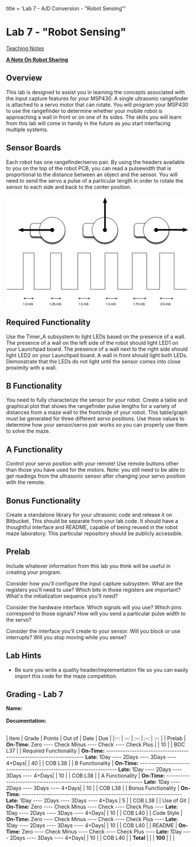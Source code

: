 title = 'Lab 7 - A/D Conversion - "Robot Sensing"'

# Lab 7 - "Robot Sensing"

[Teaching Notes](notes.html)

**[A Note On Robot Sharing](/382/labs/lab6/other_peoples_robots.html)**

## Overview

This lab is designed to assist you in learning the concepts associated with the input capture features for your MSP430.  A single ultrasonic rangefinder is attached to a servo motor that can rotate.  You will program your MSP430 to use the rangefinder to determine whether your mobile robot is approaching a wall in front or on one of its sides.  The skills you will learn from this lab will come in handy in the future as you start interfacing multiple systems.

## Sensor Boards

Each robot has one rangefinder/servo pair.  By using the headers available to you on the top of the robot PCB, you can read a pulsewidth that is proportional to the distance between an object and the sensor. You will need to send the servo a pulse of a particular length in order to rotate the sensor to each side and back to the center position.

![Servo pulses](learn_arduino_servos.png)

## Required Functionality

Use the Timer_A subsystem to light LEDs based on the presence of a wall.  The presence of a wall on the left side of the robot should light LED1 on your Launchpad board.  The presence of a wall next to the right side should light LED2 on your Launchpad board.  A wall in front should light both LEDs.  Demonstrate that the LEDs do not light until the sensor comes into close proximity with a wall.

## B Functionality

You need to fully characterize the sensor for your robot.  Create a table and graphical plot that shows the rangefinder pulse lengths for a variety of distances from a maze wall to the front/side of your robot.  This table/graph must be generated for three different servo positions.  Use these values to determine how your sensor/servo pair works so you can properly use them to solve the maze.

## A Functionality

Control your servo position with your remote!  Use remote buttons other than those you have used for the motors.  Note: you still need to be able to get readings from the ultrasonic sensor after changing your servo position with the remote.

## Bonus Functionality

Create a standalone library for your ultrasonic code and release it on Bitbucket.  This should be separate from your lab code.  It should have a thoughtful interface and README, capable of being reused in the robot maze laboratory.  This particular repository should be publicly accessible.

## Prelab

Include whatever information from this lab you think will be useful in creating your program.

Consider how you'll configure the input capture subsystem.  What are the registers you'll need to use?  Which bits in those registers are important?  What's the initialization sequence you'll need?

Consider the hardware interface.  Which signals will you use?  Which pins correspond to those signals?  How will you send a particular pulse width to the servo?

Consider the interface you'll create to your sensor.  Will you block or use interrupts?  Will you stop moving while you sense?

## Lab Hints

- Be sure you write a quality header/implementation file so you can easily import this code for the maze competition.


## Grading - Lab 7

**Name:**<br>
<br>
**Documentation:**<br>
<br>

| Item | Grade | Points | Out of | Date | Due |
|:-: | :-: | :-: | :-: | :-: |
| Prelab | **On-Time:** Zero ---- Check Minus ---- Check ---- Check Plus | | 10 | | BOC L37 |
| Required Functionality | **On-Time:** -------------------------------------------------------------------- **Late:** 1Day ---- 2Days ---- 3Days ---- 4+Days| | 40 | | COB L38 |
| B Functionality | **On-Time:** -------------------------------------------------------------------- **Late:** 1Day ---- 2Days ---- 3Days ---- 4+Days| | 10 | | COB L38 |
| A Functionality | **On-Time:** -------------------------------------------------------------------- **Late:** 1Day ---- 2Days ---- 3Days ---- 4+Days| | 10 | | COB L38 |
| Bonus Functionality | **On-Time:** -------------------------------------------------------------------- **Late:** 1Day ---- 2Days ---- 3Days ---- 4+Days | 5 | | COB L38 |
| Use of Git | **On-Time:** Zero ---- Check Minus ---- Check ---- Check Plus ---- **Late:** 1Day ---- 2Days ---- 3Days ---- 4+Days| | 10 | | COB L40 |
| Code Style | **On-Time:** Zero ---- Check Minus ---- Check ---- Check Plus ---- **Late:** 1Day ---- 2Days ---- 3Days ---- 4+Days| | 10 | | COB L40 |
| README | **On-Time:** Zero ---- Check Minus ---- Check ---- Check Plus ---- **Late:** 1Day ---- 2Days ---- 3Days ---- 4+Days| | 10 | | COB L40 |
| **Total** | | | **100** | | |
